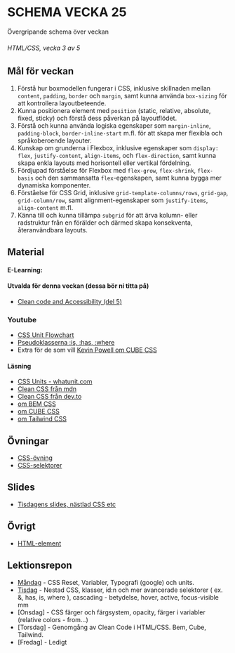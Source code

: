 # SCHEMA VECKA 25
Övergripande schema över veckan

###### HTML/CSS, vecka 3 av 5

## Mål för veckan
1. Förstå hur boxmodellen fungerar i CSS, inklusive skillnaden mellan `content`, `padding`, `border` och `margin`, samt kunna använda `box-sizing` för att kontrollera layoutbeteende.  
2. Kunna positionera element med `position` (static, relative, absolute, fixed, sticky) och förstå dess påverkan på layoutflödet.  
3. Förstå och kunna använda logiska egenskaper som `margin-inline`, `padding-block`, `border-inline-start` m.fl. för att skapa mer flexibla och språkoberoende layouter.  
4. Kunskap om grunderna i Flexbox, inklusive egenskaper som `display: flex`, `justify-content`, `align-items`, och `flex-direction`, samt kunna skapa enkla layouts med horisontell eller vertikal fördelning.  
5. Fördjupad förståelse för Flexbox med `flex-grow`, `flex-shrink`, `flex-basis` och den sammansatta `flex`-egenskapen, samt kunna bygga mer dynamiska komponenter.  
6. Förståelse för CSS Grid, inklusive `grid-template-columns/rows`, `grid-gap`, `grid-column/row`, samt alignment-egenskaper som `justify-items`, `align-content` m.fl.  
7. Känna till och kunna tillämpa `subgrid` för att ärva kolumn- eller radstruktur från en förälder och därmed skapa konsekventa, återanvändbara layouts.


## Material
#### E-Learning:

#### Utvalda för denna veckan (dessa bör ni titta på)
* [Clean code and Accessibility (del 5)](https://app.pluralsight.com/ilx/video-courses/clips/06125ef3-cc36-4490-a93d-e7147305a13b)

### Youtube
* [CSS Unit Flowchart](https://www.youtube.com/watch?v=Utc_uhvTluk)
* [Pseudoklasserna :is, :has, :where](https://www.youtube.com/watch?v=3ncFpP8GP4g)
* Extra för de som vill [Kevin Powell om CUBE CSS](https://www.youtube.com/watch?v=NanhQvnvbR8)

#### Läsning
* [CSS Units - whatunit.com](https://whatunit.com/)
* [Clean CSS från mdn](https://developer.mozilla.org/en-US/docs/Learn_web_development/Core/Styling_basics/Organizing)
* [Clean CSS från dev.to](https://dev.to/maimohamed/css-clean-code-5d3p)
* [om BEM CSS](https://en.bem.info/methodology/quick-start/)
* [om CUBE CSS](https://cube.fyi/)
* [om Tailwind CSS](https://tailwindcss.com/)

## Övningar
* [CSS-övning](https://flukeout.github.io/)
* [CSS-selektorer](https://github.com/Lexicon-frontend-2025/HTML-CSS_uppgift-CSS-selektorer)

## Slides
* [Tisdagens slides, nästlad CSS etc](https://docs.google.com/presentation/d/12RBr-9LL76Z9hzgfFDnOetjcjOUgic5zI8SxIPQQuwc/edit?usp=sharing)

## Övrigt
* [HTML-element](https://github.com/Lexicon-frontend-2025/html-cheatsheet)

## Lektionsrepon
* [Måndag](https://github.com/Lexicon-frontend-2025/lektion-2-jun) - CSS Reset, Variabler, Typografi (google) och units.
* [Tisdag](https://github.com/Lexicon-frontend-2025/lektion-3-juni) - Nestad CSS, klasser, id:n och mer avancerade selektorer ( ex. &, has, is, where ), cascading - betydelse, hover, active, focus-visible mm
* [Onsdag] - CSS färger och färgsystem, opacity, färger i variabler (relative colors - from...)
* [Torsdag] - Genomgång av Clean Code i HTML/CSS. Bem, Cube, Tailwind.
* [Fredag] - Ledigt
